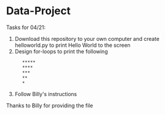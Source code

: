 # Data-Project

Tasks for 04/21:
1. Download this repository to your own computer and create helloworld.py to print Hello World to the screen
2. Design for-loops to print the following
```
      *****
      ****
      ***
      **
      *
```
3. Follow Billy's instructions

Thanks to Billy for providing the file
